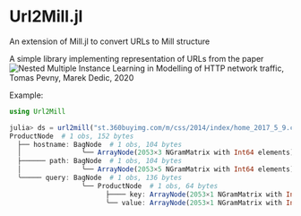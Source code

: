 # Url2Mill.jl
An extension of Mill.jl to convert URLs to Mill structure


A simple library implementing representation of URLs from the paper ![Nested Multiple Instance Learning in Modelling of HTTP network traffic, Tomas Pevny, Marek Dedic, 2020](https://arxiv.org/abs/2002.04059)

Example:
```julia
using Url2Mill

julia> ds = url2mill("st.360buyimg.com/m/css/2014/index/home_2017_5_9.css?v=jd201705182030")
ProductNode  # 1 obs, 152 bytes
  ├── hostname: BagNode  # 1 obs, 104 bytes
  │               ╰── ArrayNode(2053×3 NGramMatrix with Int64 elements)  # 3 obs, 166 bytes
  ├────── path: BagNode  # 1 obs, 104 bytes
  │               ╰── ArrayNode(2053×5 NGramMatrix with Int64 elements)  # 5 obs, 214 bytes
  ╰───── query: BagNode  # 1 obs, 136 bytes
                  ╰── ProductNode  # 1 obs, 64 bytes
                        ├──── key: ArrayNode(2053×1 NGramMatrix with Int64 elements)  # 1 o ⋯
                        ╰── value: ArrayNode(2053×1 NGramMatrix with Int64 elements)  # 1 o ⋯

```
